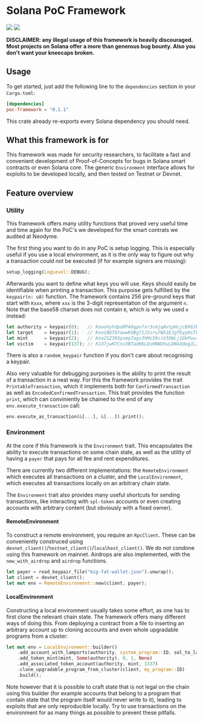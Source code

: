# Solana PoC Framework

[![](https://img.shields.io/crates/v/poc-framework)](https://crates.io/crates/poc-framework) [![](https://docs.rs/poc-framework/badge.svg)](https://docs.rs/poc-framework/)

**DISCLAIMER: any illegal usage of this framework is heavily discouraged. Most projects on Solana offer a more than generous bug bounty. Also you don't want your kneecaps broken.**

## Usage
To get started, just add the following line to the `dependencies` section in your `Cargo.toml`:
```toml
[dependencies]
poc-framework = "0.1.1"
```
This crate already re-exports every Solana dependency you should need.

## What this framework is for
This framework was made for security researchers, to facilitate a fast and convenient development of Proof-of-Concepts for bugs in Solana smart contracts or even Solana core. The generic `Environment` interface allows for exploits to be developed locally, and then tested on Testnet or Devnet.

## Feature overview

### Utility
This framework offers many utility functions that proved very useful time and time again for the PoC's we developed for the smart contrats we audited at Neodyme.

The first thing you want to do in any PoC is setup logging. This is especially useful if you use a local environment, as it is the only way to figure out why a transaction could not be executed (if for example signers are missing):
```rust
setup_logging(LogLevel::DEBUG);
```

Afterwards you want to define what keys you will use. Keys should easily be identifiable when printing a transaction. This purpoise gets fulfilled by the `keypair(n: u8)` function. The framework contains 256 pre-ground keys that start with `Kxxx`, where `xxx` is the 3-digit representation of the argument `n`. Note that the base58 charset does not contain `0`, which is why we used `o` instead:
```rust
let authority = keypair(0);   // KoooVyhdpoRPA6gpn7xr3cmjqAvtpHcjcBX6JBKu1nf
let target    = keypair(1);   // Koo1BQTQYawwKVBg71J2sru7W51EJgfbyyHsTFCssRW
let mint      = keypair(2);   // Koo2SZ393psmp7ags3hMz59ciV3XWLj1GkPousNgTH1
let victim    = keypair(137); // K137jwH7CncXBTadHbLDsHNWUhuLDN4ddegJL2hmn6u
```
There is also a `random_keypair` function if you don't care about recognising a keypair.

Also very valuable for debugging purpoises is the ability to print the result of a transaction in a neat way. For this the framework provides the trait `PrintableTransaction`, which it implements both for `ConfirmedTransaction` as well as `EncodedConfirmedTransaction`. This trait provides the function `print`, which can conviniently be chained to the end of any `env.execute_transaction` call:
```rust
env.execute_as_transaction(&[...], &[...]).print();
```



### Environment
At the core if this framework is the `Environment` trait. This encapsulates the ability to execute transactions on some chain state, as well as the utility of having a `payer` that pays for all fee and rent expenditures.

There are currently two different implementations: the `RemoteEnvironment` which executes all transactions on a cluster, and the `LocalEnvironment`, which executes all transactions locally on an arbitrary chain state.

The `Environment` trait also provides many useful shortcuts for sending transactions, like interacting with `spl-token` accounts or even creating accounts with arbitrary content (but obviously with a fixed owner).

#### RemoteEnvironment
To construct a remote environment, you require an `RpcClient`. These can be conveniently construced using `devnet_client()`/`testnet_client()`/`localhost_client()`. We do not condone using this framework on mainnet. Airdrops are also implemented, with the `new_with_airdrop` and `airdrop` functions.
```rust
let payer = read_keypair_file("big-fat-wallet.json").unwrap();
let client = devnet_client();
let mut env = RemoteEnvironment::new(client, payer);
```

#### LocalEnvironment
Constructing a local environment usually takes some effort, as one has to first clone the relevant chain state. The framework offers many different ways of doing this. From deploying a contract from a file to inserting an arbitrary account up to cloning accounts and even whole upgradable programs from a cluster:
```rust
let mut env = LocalEnvironment::builder()
    .add_account_with_lamports(authority, system_program::ID, sol_to_lamports(10.0))
    .add_token_mint(mint, Some(authority), 0, 1, None)
    .add_associated_token_account(authority, mint, 1337)
    .clone_upgradable_program_from_cluster(client, my_program::ID)
    .build();
```
Note however that it is possible to craft state that is not legal on the chain using this builder (for example accounts that belong to a program that contain state that the program itself would never write to it), leading to exploits that are only reproducible locally. Try to use transactions on the environment for as many things as possible to prevent these pitfalls.